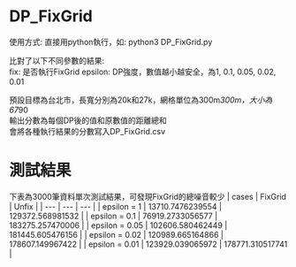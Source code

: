 # DP_FixGrid
使用方式: 直接用python執行，如: python3 DP_FixGrid.py

比對了以下不同參數的結果:  
  fix: 是否執行FixGrid
  epsilon: DP強度，數值越小越安全，為1, 0.1, 0.05, 0.02, 0.01

預設目標為台北市，長寬分別為20k和27k，網格單位為300m*300m，大小為67*90  
輸出分數為每個DP後的值和原數值的距離總和  
會將各種執行結果的分數寫入DP_FixGrid.csv

# 測試結果  
下表為3000筆資料單次測試結果，可發現FixGrid的總噪音較少
| cases | FixGrid | Unfix |
| --- | --- | --- |
| epsilon = 1 | 13710.7476239554 | 129372.568981532 |
| epsilon = 0.1 | 76919.2733056577 | 183275.257470006 |
| epsilon = 0.05 | 102606.580462449 | 181445.605476156 |
| epsilon = 0.02 | 120989.665164866 | 178607.149967422 |
| epsilon = 0.01 | 123929.039065972 | 178771.310517741 |
